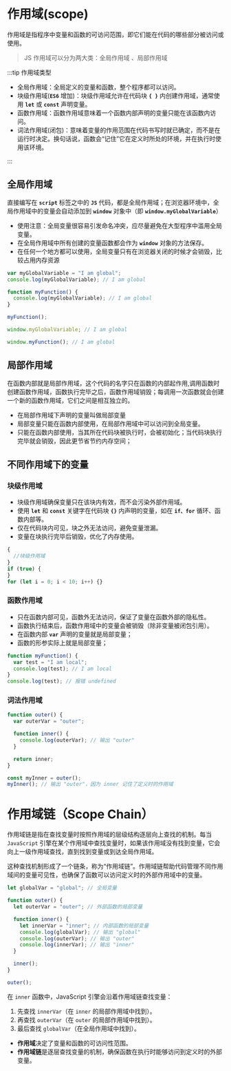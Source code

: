 # 作用域(scope)

作用域是指程序中变量和函数的可访问范围，即它们能在代码的哪些部分被访问或使用。

> JS 作用域可以分为两大类：全局作用域 、局部作用域

:::tip 作用域类型

- 全局作用域：全局定义的变量和函数，整个程序都可以访问。
- 块级作用域(**`ES6`** 增加)：块级作用域允许在代码块 **`{ }`** 内创建作用域，通常使用 **`let`** 或 **`const`** 声明变量。
- 函数作用域：函数作用域意味着一个函数内部声明的变量只能在该函数内访问。
- 词法作用域(闭包)：意味着变量的作用范围在代码书写时就已确定，而不是在运行时决定。换句话说，函数会“记住”它在定义时所处的环境，并在执行时使用该环境。

:::

## 全局作用域

直接编写在 **`script`** 标签之中的 **`JS`** 代码，都是全局作用域；在浏览器环境中，全局作用域中的变量会自动添加到 **`window`** 对象中（即 **`window.myGlobalVariable`**）

- 使用注意：全局变量很容易引发命名冲突，应尽量避免在大型程序中滥用全局变量。
- 在全局作用域中所有创建的变量函数都会作为 **`window`** 对象的方法保存。
- 在任何一个地方都可以使用，全局变量只有在浏览器关闭的时候才会销毁，比较占用内存资源

```js
var myGlobalVariable = "I am global";
console.log(myGlobalVariable); // I am global

function myFunction() {
  console.log(myGlobalVariable); // I am global
}

myFunction();

window.myGlobalVariable; // I am global

window.myFunction(); // I am global
```

## 局部作用域

在函数内部就是局部作用域，这个代码的名字只在函数的内部起作用,调用函数时创建函数作用域，函数执行完毕之后，函数作用域销毁；每调用一次函数就会创建一个新的函数作用域，它们之间是相互独立的。

- 在局部作用域下声明的变量叫做局部变量
- 局部变量只能在函数内部使用，在局部作用域中可以访问到全局变量。
- 只能在函数内部使用，当其所在代码块被执行时，会被初始化；当代码块执行完毕就会销毁，因此更节省节约内存空间；

## 不同作用域下的变量

### 块级作用域

- 块级作用域确保变量只在该块内有效，而不会污染外部作用域。
- 使用 **`let`** 和 **`const`** 关键字在代码块 **`{}`** 内声明的变量，如在 **`if、for`** 循环、函数内部等。
- 仅在代码块内可见，块之外无法访问，避免变量泄漏。
- 变量在块执行完毕后销毁，优化了内存使用。

```js
{
  //块级作用域
}
if (true) {
}
for (let i = 0; i < 10; i++) {}
```

### 函数作用域

- 只在函数内部可见，函数外无法访问，保证了变量在函数外部的隐私性。
- 函数执行结束后，函数作用域中的变量会被销毁（除非变量被闭包引用）。
- 在函数内部 **`var`** 声明的变量就是局部变量；
- 函数的形参实际上就是局部变量；

```js
function myFunction() {
  var test = "I am local";
  console.log(test); // I am local
}
console.log(test); // 报错 undefined
```

### 词法作用域

```js
function outer() {
  var outerVar = "outer";

  function inner() {
    console.log(outerVar); // 输出 "outer"
  }

  return inner;
}

const myInner = outer();
myInner(); // 输出 "outer"，因为 inner 记住了定义时的作用域
```

# 作用域链（Scope Chain）

作用域链是指在查找变量时按照作用域的层级结构逐层向上查找的机制。每当 `JavaScript` 引擎在某个作用域中查找变量时，如果该作用域没有找到变量，它会向上一级作用域查找，直到找到变量或到达全局作用域。

这种查找机制形成了一个链条，称为“作用域链”。作用域链帮助代码管理不同作用域间的变量可见性，也确保了函数可以访问定义时的外部作用域中的变量。

```js
let globalVar = "global"; // 全局变量

function outer() {
  let outerVar = "outer"; // 外部函数的局部变量

  function inner() {
    let innerVar = "inner"; // 内部函数的局部变量
    console.log(globalVar); // 输出 "global"
    console.log(outerVar); // 输出 "outer"
    console.log(innerVar); // 输出 "inner"
  }

  inner();
}

outer();
```

在 `inner` 函数中，JavaScript 引擎会沿着作用域链查找变量：

1. 先查找 `innerVar`（在 `inner` 的局部作用域中找到）。
2. 再查找 `outerVar`（在 `outer` 的局部作用域中找到）。
3. 最后查找 `globalVar`（在全局作用域中找到）。

- **作用域**决定了变量和函数的可访问性范围。
- **作用域链**是逐层查找变量的机制，确保函数在执行时能够访问到定义时的外部变量。
